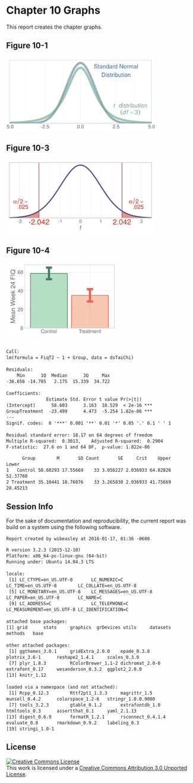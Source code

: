 Chapter 10 Graphs
=================================================
This report creates the chapter graphs.

<!--  Set the working directory to the repository's base directory; this assumes the report is nested inside of only one directory.-->


<!-- Set the report-wide options, and point to the external code file. -->

<!-- Load the packages.  Suppress the output when loading packages. --> 


<!-- Load any Global functions and variables declared in the R file.  Suppress the output. --> 


<!-- Declare any global functions specific to a Rmd output.  Suppress the output. --> 


<!-- Load the datasets. -->


<!-- Tweak the datasets. -->


## Figure 10-1
<img src="figure-png/figure-10-01-1.png" title="" alt="" width="400px" />

## Figure 10-3
<img src="figure-png/figure-10-03-1.png" title="" alt="" width="400px" />

## Figure 10-4
<img src="figure-png/figure-10-04-1.png" title="" alt="" width="300px" />

```

Call:
lm(formula = FiqT2 ~ 1 + Group, data = dsTaiChi)

Residuals:
    Min      1Q  Median      3Q     Max 
-36.656 -14.785   2.175  15.339  34.722 

Coefficients:
               Estimate Std. Error t value Pr(>|t|)    
(Intercept)      58.603      3.163  18.529  < 2e-16 ***
GroupTreatment  -23.499      4.473  -5.254 1.82e-06 ***
---
Signif. codes:  0 '***' 0.001 '**' 0.01 '*' 0.05 '.' 0.1 ' ' 1

Residual standard error: 18.17 on 64 degrees of freedom
Multiple R-squared:  0.3013,	Adjusted R-squared:  0.2904 
F-statistic:  27.6 on 1 and 64 DF,  p-value: 1.822e-06
```

```
      Group        M       SD Count       SE     Crit    Upper    Lower
1   Control 58.60293 17.55669    33 3.056227 2.036933 64.82826 52.37760
2 Treatment 35.10441 18.76076    33 3.265830 2.036933 41.75669 28.45213
```

## Session Info
For the sake of documentation and reproducibility, the current report was build on a system using the following software.


```
Report created by wibeasley at 2016-01-17, 01:36 -0600
```

```
R version 3.2.3 (2015-12-10)
Platform: x86_64-pc-linux-gnu (64-bit)
Running under: Ubuntu 14.04.3 LTS

locale:
 [1] LC_CTYPE=en_US.UTF-8       LC_NUMERIC=C               LC_TIME=en_US.UTF-8        LC_COLLATE=en_US.UTF-8    
 [5] LC_MONETARY=en_US.UTF-8    LC_MESSAGES=en_US.UTF-8    LC_PAPER=en_US.UTF-8       LC_NAME=C                 
 [9] LC_ADDRESS=C               LC_TELEPHONE=C             LC_MEASUREMENT=en_US.UTF-8 LC_IDENTIFICATION=C       

attached base packages:
[1] grid      stats     graphics  grDevices utils     datasets  methods   base     

other attached packages:
 [1] ggthemes_3.0.1     gridExtra_2.0.0    epade_0.3.8        plotrix_3.6-1      reshape2_1.4.1     scales_0.3.0      
 [7] plyr_1.8.3         RColorBrewer_1.1-2 dichromat_2.0-0    extrafont_0.17     wesanderson_0.3.2  ggplot2_2.0.0     
[13] knitr_1.12        

loaded via a namespace (and not attached):
 [1] Rcpp_0.12.3        Rttf2pt1_1.3.3     magrittr_1.5       munsell_0.4.2      colorspace_1.2-6   stringr_1.0.0.9000
 [7] tools_3.2.3        gtable_0.1.2       extrafontdb_1.0    htmltools_0.3      assertthat_0.1     yaml_2.1.13       
[13] digest_0.6.9       formatR_1.2.1      rsconnect_0.4.1.4  evaluate_0.8       rmarkdown_0.9.2    labeling_0.3      
[19] stringi_1.0-1     
```

## License

<a rel="license" href="http://creativecommons.org/licenses/by/3.0/"><img alt="Creative Commons License" style="border-width:0" src="http://i.creativecommons.org/l/by/3.0/88x31.png" /></a><br />This work is licensed under a <a rel="license" href="http://creativecommons.org/licenses/by/3.0/">Creative Commons Attribution 3.0 Unported License</a>.

